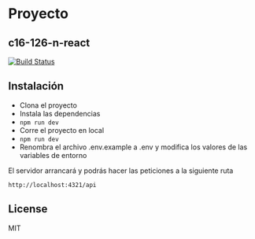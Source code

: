 # Proyecto
## c16-126-n-react

[![Build Status](https://travis-ci.org/joemccann/dillinger.svg?branch=master)](https://travis-ci.org/joemccann/dillinger)

## Instalación

- Clona el proyecto
- Instala las dependencias
- ``` npm run dev ```
- Corre el proyecto en local
- ``` npm run dev ```
- Renombra el archivo .env.example a .env y modifica los valores de las variables de entorno

El servidor arrancará y podrás hacer las peticiones a la siguiente ruta

```
http://localhost:4321/api
```

## License
MIT
